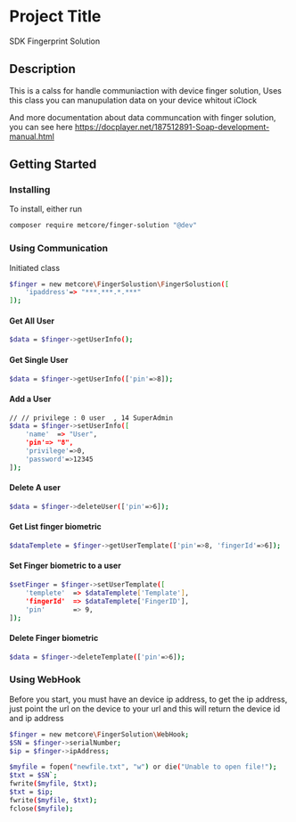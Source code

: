 # Project Title

SDK Fingerprint Solution

## Description

This is a calss for handle communiaction with device finger solution, 
Uses this class you can manupulation data on your device whitout iClock

And more documentation about data communcation with finger solution, you can see here
https://docplayer.net/187512891-Soap-development-manual.html

## Getting Started

### Installing
To install, either run
```bash
composer require metcore/finger-solution "@dev"
```
### Using Communication

Initiated class
```bash
$finger = new metcore\FingerSolustion\FingerSolustion([
	'ipaddress'=> "***.***.*.***"
]);
```
#### Get All User
```bash
$data = $finger->getUserInfo();
```
#### Get Single User
```bash
$data = $finger->getUserInfo(['pin'=>8]);
```
#### Add a User
```bash
// // privilege : 0 user  , 14 SuperAdmin
$data = $finger->setUserInfo([
	'name'	=> "User",
	'pin'=> "8",
	'privilege'=>0,
	'password'=>12345
]);
```
#### Delete A user
```bash
$data = $finger->deleteUser(['pin'=>6]);

```
#### Get List finger biometric 
```bash
$dataTemplete = $finger->getUserTemplate(['pin'=>8, 'fingerId'=>6]);
```
#### Set Finger biometric to a user 
```bash
$setFinger = $finger->setUserTemplate([
	'templete'	=> $dataTemplete['Template'],
	'fingerId'	=> $dataTemplete['FingerID'],
	'pin'		=> 9,
]);
```
#### Delete Finger biometric
```bash
$data = $finger->deleteTemplate(['pin'=>6]);

```


### Using WebHook


Before you start, you must have an device ip address,
to get the ip address, just point the url on the device to your url
and this will return the device id and ip address
```bash
$finger = new metcore\FingerSolution\WebHook;
$SN = $finger->serialNumber;
$ip = $finger->ipAddress;

$myfile = fopen("newfile.txt", "w") or die("Unable to open file!");
$txt = $SN`;
fwrite($myfile, $txt);
$txt = $ip;
fwrite($myfile, $txt);
fclose($myfile);
```
